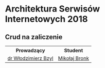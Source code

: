 
# Architektura Serwisów Internetowych 2018


## Crud na zaliczenie
<table>
  <tr>
    <th>Prowadzący</th> 
    <th>Student</th>
    <tr>
      <td><a href="https://github.com/wbzyl">dr Włodzimierz Bzyl</a></td> 
      <td><a href="https://github.com/mikolaj-bronk">Mikołaj Bronk</a></td>
  </tr>
  </tr>
</table>
